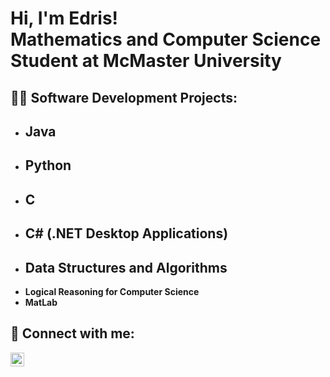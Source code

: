 <h1>Hi, I'm Edris! <br/>Mathematics and Computer Science Student at McMaster University</h1>

<h2>👨‍💻 Software Development Projects:</h2>

- <b>Java</b>
  - 
- <b>Python</b>
  - 
- <b>C</b>
  - 
- <b>C# (.NET Desktop Applications)</b>
  - 
- <b>Data Structures and Algorithms</b>
  -
- <b>Logical Reasoning for Computer Science</b>
- <b>MatLab</b>


<h2> 🤳 Connect with me:</h2>


[<img align="left" alt="Edris Lutfi | LinkedIn" width="22px" src="[linkedin.com/in/edris-lutfi](https://www.linkedin.com/in/edris-lutfi/overlay/contact-info/)" />][linkedin]


[linkedin]: linkedin.com/in/edris-lutfi
<!--
**joshmadakor1/joshmadakor1** is a ✨ _special_ ✨ repository because its `README.md` (this file) appears on your GitHub profile.

Here are some ideas to get you started:

- 🔭 I’m currently working on ...
- 🌱 I’m currently learning ...
- 👯 I’m looking to collaborate on ...
- 🤔 I’m looking for help with ...
- 💬 Ask me about ...
- 📫 How to reach me: ...
- 😄 Pronouns: ...
- ⚡ Fun fact: ...
-->
